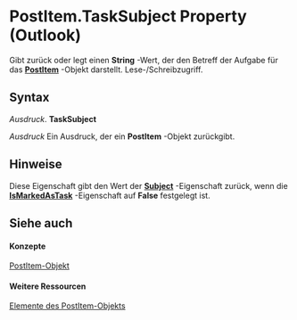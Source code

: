 
# PostItem.TaskSubject Property (Outlook)

Gibt zurück oder legt einen  **String** -Wert, der den Betreff der Aufgabe für das **[PostItem](de44065d-4e93-315a-279f-7b92f09c0465.md)** -Objekt darstellt. Lese-/Schreibzugriff.


## Syntax

 _Ausdruck_. **TaskSubject**

 _Ausdruck_ Ein Ausdruck, der ein **PostItem** -Objekt zurückgibt.


## Hinweise

Diese Eigenschaft gibt den Wert der  **[Subject](23973924-e5ca-da22-0e63-7b655c96f67b.md)** -Eigenschaft zurück, wenn die **[IsMarkedAsTask](a84195b3-8d6e-8842-6747-86977f4dfaad.md)** -Eigenschaft auf **False** festgelegt ist.


## Siehe auch


#### Konzepte


[PostItem-Objekt](de44065d-4e93-315a-279f-7b92f09c0465.md)
#### Weitere Ressourcen


[Elemente des PostItem-Objekts](http://msdn.microsoft.com/library/5b150db1-c96d-0721-ec36-d5b5ebc20fd8%28Office.15%29.aspx)
